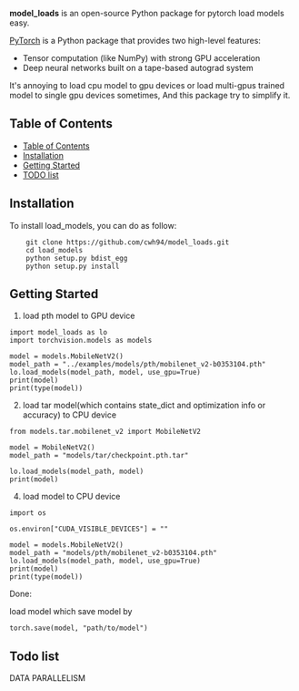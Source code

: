 **model_loads** is an open-source Python package for pytorch load models easy.

[PyTorch](http://pytorch.org/) is a Python package that provides two high-level features:

- Tensor computation (like NumPy) with strong GPU acceleration
- Deep neural networks built on a tape-based autograd system

It's annoying to load cpu model to gpu devices or load multi-gpus trained model to single gpu devices sometimes, And this package try to simplify it.


## Table of Contents

- [Table of Contents](#table-of-contents) 
- [Installation](#installation)
- [Getting Started](#getting-started)
- [TODO list](#todo-list)

## Installation

To install load_models, you can do as follow:

```
    git clone https://github.com/cwh94/model_loads.git
    cd load_models
    python setup.py bdist_egg
    python setup.py install
```

## Getting Started


1. load pth model to GPU device
```
import model_loads as lo
import torchvision.models as models

model = models.MobileNetV2()
model_path = "../examples/models/pth/mobilenet_v2-b0353104.pth"
lo.load_models(model_path, model, use_gpu=True)
print(model)
print(type(model))
```

2. load tar model(which contains state_dict and optimization info or accuracy) to CPU device

```
from models.tar.mobilenet_v2 import MobileNetV2

model = MobileNetV2()
model_path = "models/tar/checkpoint.pth.tar"

lo.load_models(model_path, model)
print(model)
```

4. load model to CPU device
```
import os

os.environ["CUDA_VISIBLE_DEVICES"] = ""

model = models.MobileNetV2()
model_path = "models/pth/mobilenet_v2-b0353104.pth"
lo.load_models(model_path, model, use_gpu=True)
print(model)
print(type(model))
```




Done:

load model which save model by 

```
torch.save(model, "path/to/model")
```

## Todo list

DATA PARALLELISM
